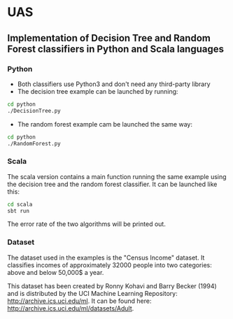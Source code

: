 # UAS
## Implementation of Decision Tree and Random Forest classifiers in Python and Scala languages

### Python
- Both classifiers use Python3 and don't need any third-party library
- The decision tree example can be launched by running:
```sh
cd python
./DecisionTree.py
```
- The random forest example cam be launched the same way:
```sh
cd python
./RandomForest.py
```

### Scala
The scala version contains a main function running the same example using the decision tree and the random forest classifier.
It can be launched like this:
```sh
cd scala
sbt run
```

The error rate of the two algorithms will be printed out.

### Dataset

The dataset used in the examples is the "Census Income" dataset.
It classifies incomes of approximately 32000 people into two categories: above and below 50,000$ a year.

This dataset has been created by Ronny Kohavi and Barry Becker (1994) and is distributed by the UCI Machine Learning Repository: http://archive.ics.uci.edu/ml. It can be found here: http://archive.ics.uci.edu/ml/datasets/Adult.
